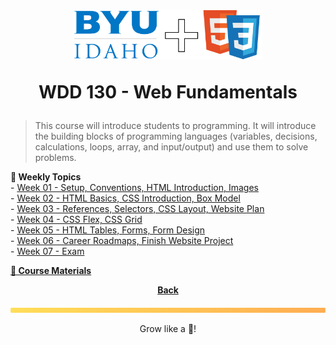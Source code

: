 <h1 align="center">
    <img
        alt="BYU-Idaho"
        title="BYU-Idaho Logo"
        src="./../wdd-130/.github/assets/logo-web.svg"
        width="60%"
    />

WDD 130 - Web Fundamentals
</h1>

> This course will introduce students to programming. It will introduce the building blocks of programming languages (variables, decisions, calculations, loops, array, and input/output) and use them to solve problems.


<b> 📆 Weekly Topics</b><br>
    - [Week 01 - Setup, Conventions, HTML Introduction, Images](/web-and-computer-programming/wdd-130/week-1/README.md) <br>
    - [Week 02 - HTML Basics, CSS Introduction, Box Model](/web-and-computer-programming/wdd-130/week-2/README.md) <br>
    - [Week 03 - References, Selectors, CSS Layout, Website Plan](/web-and-computer-programming/wdd-130/)<br>
    - [Week 04 - CSS Flex, CSS Grid](/web-and-computer-programming/wdd-130/) <br>
    - [Week 05 - HTML Tables, Forms, Form Design](/web-and-computer-programming/wdd-130/) <br>
    - [Week 06 - Career Roadmaps, Finish Website Project](/web-and-computer-programming/wdd-130/) <br>
    - [Week 07 - Exam](/web-and-computer-programming/wdd-130/)  </a><br>
</details>

<b><a href="https://byui-cse.github.io/wdd130-ww-course/"> 📖 Course Materials</a></b>

<div align="center">

<b>[Back](/web-and-computer-programming/README.md)</b>

</div>

<img src="./../../.github/assets/gradient-bar.svg" width="100%" height="8px"/>
<p align="center">Grow like a 🌳!</p>

